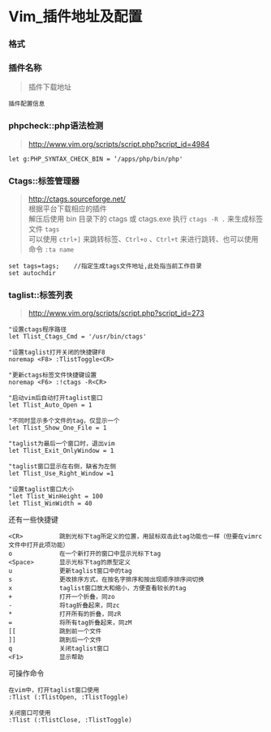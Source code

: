 # Vim_插件地址及配置

<!-- create time: 2016-03-14 15:09:33  -->

<!-- This file is created from $MARBOO_HOME/.media/starts/default.md
本文件由 $MARBOO_HOME/.media/starts/default.md 复制而来 -->


### 格式

### 插件名称
> 插件下载地址

    插件配置信息

### phpcheck::php语法检测

>http://www.vim.org/scripts/script.php?script_id=4984

    let g:PHP_SYNTAX_CHECK_BIN = ‘/apps/php/bin/php'
    
### Ctags::标签管理器

> http://ctags.sourceforge.net/  
> 根据平台下载相应的插件  
> 解压后使用 bin 目录下的 ctags 或 ctags.exe 执行 `ctags -R .` 来生成标签文件 `tags`  
> 可以使用 `ctrl+]` 来跳转标签、`Ctrl+o` 、`Ctrl+t` 来进行跳转、也可以使用命令 `:ta name`

    set tags=tags;    //指定生成tags文件地址,此处指当前工作目录
    set autochdir
    
### taglist::标签列表

> http://www.vim.org/scripts/script.php?script_id=273

    "设置ctags程序路径
    let Tlist_Ctags_Cmd = '/usr/bin/ctags'
    
    "设置taglist打开关闭的快捷键F8
    noremap <F8> :TlistToggle<CR>
    
    "更新ctags标签文件快捷键设置
    noremap <F6> :!ctags -R<CR>
    
    "启动vim后自动打开taglist窗口
    let Tlist_Auto_Open = 1
    
    "不同时显示多个文件的tag，仅显示一个
    let Tlist_Show_One_File = 1
    
    "taglist为最后一个窗口时，退出vim
    let Tlist_Exit_OnlyWindow = 1
    
    "taglist窗口显示在右侧，缺省为左侧
    let Tlist_Use_Right_Window =1
    
    "设置taglist窗口大小
    "let Tlist_WinHeight = 100
    let Tlist_WinWidth = 40
    
 还有一些快捷键
 
    <CR>          跳到光标下tag所定义的位置，用鼠标双击此tag功能也一样（但要在vimrc文件中打开此项功能）
    o             在一个新打开的窗口中显示光标下tag
    <Space>       显示光标下tag的原型定义
    u             更新taglist窗口中的tag
    s             更改排序方式，在按名字排序和按出现顺序排序间切换
    x             taglist窗口放大和缩小，方便查看较长的tag
    +             打开一个折叠，同zo
    -             将tag折叠起来，同zc
    *             打开所有的折叠，同zR
    =             将所有tag折叠起来，同zM
    [[            跳到前一个文件
    ]]            跳到后一个文件
    q             关闭taglist窗口
    <F1>          显示帮助
    
可操作命令

    在vim中，打开taglist窗口使用
    :Tlist (:TlistOpen, :TlistToggle)
    
    关闭窗口可使用
    :Tlist (:TlistClose, :TlistToggle)
    

    